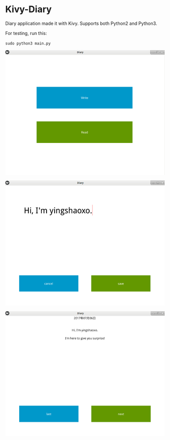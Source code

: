 # Kivy-Diary
Diary application made it with Kivy. Supports both Python2 and Python3.

For testing, run this:

`sudo python3 main.py`

![main](https://github.com/yingshaoxo/kivy-diary/raw/master/screenshots/main.png "main")

![write](https://github.com/yingshaoxo/kivy-diary/raw/master/screenshots/write.png "write")

![read](https://github.com/yingshaoxo/kivy-diary/raw/master/screenshots/read.png "read")
